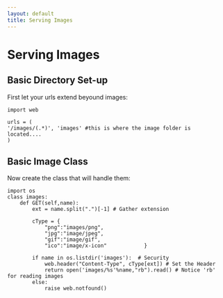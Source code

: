 ```yaml
---
layout: default
title: Serving Images
---
```


# Serving Images

## Basic Directory Set-up

First let your urls extend beyound images:

    import web
    
    urls = (
    '/images/(.*)', 'images' #this is where the image folder is located....
    )

## Basic Image Class
Now create the class that will handle them:

    import os
    class images:
        def GET(self,name):
            ext = name.split(".")[-1] # Gather extension
            
            cType = {
                "png":"images/png",
                "jpg":"image/jpeg",
                "gif":"image/gif",
                "ico":"image/x-icon"            }

            if name in os.listdir('images'):  # Security
                web.header("Content-Type", cType[ext]) # Set the Header
                return open('images/%s'%name,"rb").read() # Notice 'rb' for reading images
            else:
                raise web.notfound()
